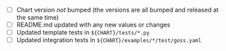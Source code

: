 - [ ] Chart version *not* bumped (the versions are all bumped and released at the same time)
- [ ] README.md updated with any new values or changes
- [ ] Updated template tests in `${CHART}/tests/*.py` 
- [ ] Updated integration tests in `${CHART}/examples/*/test/goss.yaml`

